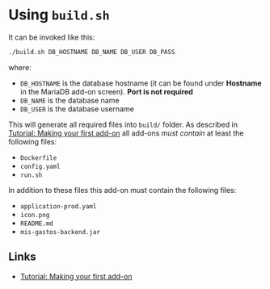 # Using `build.sh`

It can be invoked like this:

```bash
./build.sh DB_HOSTNAME DB_NAME DB_USER DB_PASS
```

where: 

- `DB_HOSTNAME` is the database hostname (it can be found under **Hostname** in the MariaDB add-on screen). **Port is not required**
- `DB_NAME` is the database name
- `DB_USER` is the database username 

This will generate all required files into `build/` folder. As described in [Tutorial: Making your first add-on](https://developers.home-assistant.io/docs/add-ons/tutorial) all add-ons *must contain* at least the following files:

- `Dockerfile`
- `config.yaml`
- `run.sh`

In addition to these files this add-on must contain the following files:
   
- `application-prod.yaml`
- `icon.png`
- `README.md`
- `mis-gastos-backend.jar`

## Links 

- [Tutorial: Making your first add-on](https://developers.home-assistant.io/docs/add-ons/tutorial)
